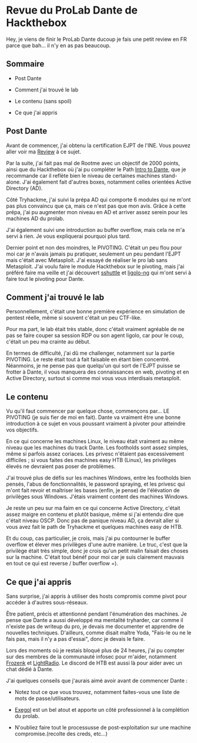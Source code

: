 
# Revue du ProLab Dante de Hackthebox

Hey, je viens de finir le ProLab Dante ducoup je fais une petit review en FR parce que bah... il n'y en as pas beaucoup. 


## Sommaire 

- Post Dante 

- Comment j'ai trouvé le lab 

- Le contenu (sans spoil)

- Ce que j'ai appris 







## Post Dante

Avant de commencer, j'ai obtenu la certification EJPT de l'INE. Vous pouvez aller voir ma [Review](https://github.com/leandreonizuka/eJPTv2_reviewFR) à ce sujet.

Par la suite, j'ai fait pas mal de Rootme avec un objectif de 2000 points, ainsi que du Hackthebox où j'ai pu compléter le Path [Intro to Dante](https://app.hackthebox.com/tracks/Intro-to-Dante), que je recommande car il reflète bien le niveau de certaines machines stand-alone. J'ai également fait d'autres boxes, notamment celles orientées Active Directory (AD).

Côté Tryhackme, j'ai suivi la prépa AD qui comporte 6 modules qui ne m'ont pas plus convaincu que ça, mais ce n'est pas que mon avis. Grâce à cette prépa, j'ai pu augmenter mon niveau en AD et arriver assez serein pour les machines AD du prolab.

J'ai également suivi une introduction au buffer overflow, mais cela ne m'a servi à rien. Je vous expliquerai pourquoi plus tard.

Dernier point et non des moindres, le PIVOTING. C'était un peu flou pour moi car je n'avais jamais pu pratiquer, seulement un peu pendant l'EJPT mais c'était avec Metasploit. J'ai essayé de réaliser le pro lab sans Metasploit. J'ai voulu faire le module Hackthebox sur le pivoting, mais j'ai préféré faire ma veille et j'ai découvert [sshuttle](https://github.com/sshuttle/sshuttle) et [ligolo-ng](https://github.com/nicocha30/ligolo-ng) qui m'ont servi à faire tout le pivoting pour Dante.

## Comment j'ai trouvé le lab

Personnellement, c'était une bonne première expérience en simulation de pentest réelle, même si souvent c'était un peu CTF-like.

Pour ma part, le lab était très stable, donc c'était vraiment agréable de ne pas se faire couper sa session RDP ou son agent ligolo, car pour le coup, c'était un peu ma crainte au début.

En termes de difficulté, j'ai dû me challenger, notamment sur la partie PIVOTING. Le reste était tout à fait faisable en étant bien concentré. Néanmoins, je ne pense pas que quelqu'un qui sort de l'EJPT puisse se frotter à Dante, il vous manquera des connaissances en web, pivoting et en Active Directory, surtout si comme moi vous vous interdisais metasploit. 

## Le contenu

Vu qu'il faut commencer par quelque chose, commençons par... LE PIVOTING (je suis fier de moi en fait). Dante va vraiment être une bonne introduction à ce sujet en vous poussant vraiment à pivoter pour atteindre vos objectifs.

En ce qui concerne les machines Linux, le niveau était vraiment au même niveau que les machines du track Dante. Les footholds sont assez simples, même si parfois assez coriaces. Les privesc n'étaient pas excessivement difficiles ; si vous faites des machines easy HTB (Linux), les privilèges élevés ne devraient pas poser de problèmes.

J'ai trouvé plus de défis sur les machines Windows, entre les footholds bien pensés, l'abus de fonctionnalités, le password spraying, et les privesc qui m'ont fait revoir et maîtriser les bases (enfin, je pense) de l'élévation de privilèges sous Windows. J'étais vraiment content des machines Windows.

Je reste un peu sur ma faim en ce qui concerne Active Directory, c'était assez maigre en contenu et plutôt basique, même si j'ai entendu dire que c'était niveau OSCP. Donc pas de panique niveau AD, ça devrait aller si vous avez fait le path de Tryhackme et quelques machines easy de HTB.

Et du coup, cas particulier, je crois, mais j'ai pu contourner le buffer overflow et élever mes privilèges d'une autre manière. Le truc, c'est que la privilège était très simple, donc je crois qu'un petit malin faisait des choses sur la machine. C'était tout bénéf pour moi car je suis clairement mauvais en tout ce qui est reverse / buffer overflow =).

## Ce que j'ai appris 

Sans surprise, j'ai appris à utiliser des hosts compromis comme pivot pour accéder à d'autres sous-réseaux.

Être patient, précis et attentionné pendant l'énumération des machines. Je pense que Dante a aussi développé ma mentalité tryharder, car comme il n'existe pas de writeup du pro, je devais me documenter et apprendre de nouvelles techniques. D'ailleurs, comme disait maître Yoda, "Fais-le ou ne le fais pas, mais il n'y a pas d'essai", donc je devais le faire.

Lors des moments où je restais bloqué plus de 24 heures, j'ai pu compter sur des membres de la communauté infosec pour m'aider, notamment [Frozenk](https://www.youtube.com/@FrozenKwa) et [LightRadio](https://twitter.com/LightRadi0). Le discord de HTB est aussi là pour aider avec un chat dédié à Dante.

J'ai quelques conseils que j'aurais aimé avoir avant de commencer Dante :

- Notez tout ce que vous trouvez, notamment faites-vous une liste de mots de passe/utilisateurs.

- [Exegol](https://exegol.readthedocs.io/en/latest/index.html) est un bel atout et apporte un côté professionnel à la complétion du prolab.

- N'oubliez faire tout le processusse de post-exploitation sur une machine compromise.(recolte des creds, etc...)
